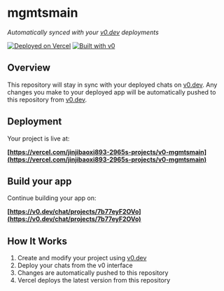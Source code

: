# mgmtsmain

*Automatically synced with your [v0.dev](https://v0.dev) deployments*

[![Deployed on Vercel](https://img.shields.io/badge/Deployed%20on-Vercel-black?style=for-the-badge&logo=vercel)](https://vercel.com/jinjibaoxi893-2965s-projects/v0-mgmtsmain)
[![Built with v0](https://img.shields.io/badge/Built%20with-v0.dev-black?style=for-the-badge)](https://v0.dev/chat/projects/7b77eyF2OVo)

## Overview

This repository will stay in sync with your deployed chats on [v0.dev](https://v0.dev).
Any changes you make to your deployed app will be automatically pushed to this repository from [v0.dev](https://v0.dev).

## Deployment

Your project is live at:

**[https://vercel.com/jinjibaoxi893-2965s-projects/v0-mgmtsmain](https://vercel.com/jinjibaoxi893-2965s-projects/v0-mgmtsmain)**

## Build your app

Continue building your app on:

**[https://v0.dev/chat/projects/7b77eyF2OVo](https://v0.dev/chat/projects/7b77eyF2OVo)**

## How It Works

1. Create and modify your project using [v0.dev](https://v0.dev)
2. Deploy your chats from the v0 interface
3. Changes are automatically pushed to this repository
4. Vercel deploys the latest version from this repository
